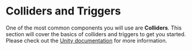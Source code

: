 # Colliders and Triggers

One of the most common components you will use are **Colliders**. This section will cover the basics of colliders and triggers to get you started. Please check out the [Unity documentation](https://docs.unity3d.com/ScriptReference/Collider.html) for more information.



